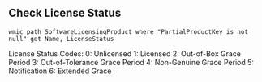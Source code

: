 

## Check License Status
```Shell
wmic path SoftwareLicensingProduct where "PartialProductKey is not null" get Name, LicenseStatus
```

License Status Codes:
0: Unlicensed
1: Licensed
2: Out-of-Box Grace Period
3: Out-of-Tolerance Grace Period
4: Non-Genuine Grace Period
5: Notification
6: Extended Grace